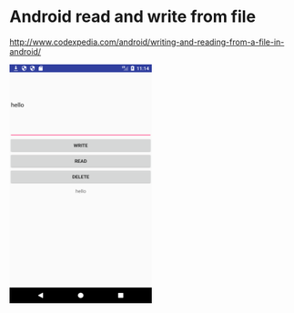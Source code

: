 # Android read and write from file
http://www.codexpedia.com/android/writing-and-reading-from-a-file-in-android/

<img src="https://github.com/codexpedia/android_storage_file_read_write/blob/master/captures/main.png" width="250" height="420" />
